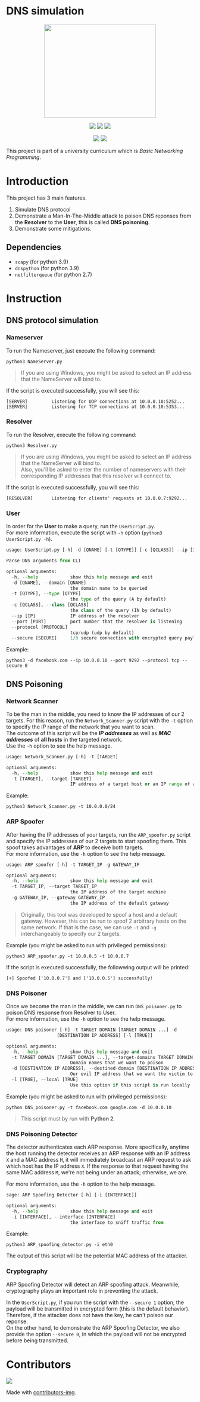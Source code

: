 # DNS simulation
<a href="https://www.uit.edu.vn/">
<p align="center">
  <img width="300" height="250" src="https://user-images.githubusercontent.com/44528004/122157620-5b2c2200-ce95-11eb-9b6c-8df62f5d282a.png">
</p>
</a>

<p align="center">
  <img src="https://github.com/datthinh1801/NT106.DNS-simulation/actions/workflows/python-dependencies.yml/badge.svg">
  <img src="https://github.com/datthinh1801/NT106.DNS-simulation/actions/workflows/flake8.yml/badge.svg">
  <img src="https://github.com/datthinh1801/NT106.DNS-simulation/actions/workflows/pytest.yml/badge.svg">
</p>
<p align="center">
  <img src="https://www.codefactor.io/repository/github/datthinh1801/nt106.dns-simulation/badge">
  <a href="https://www.codacy.com/gh/datthinh1801/NT106.DNS-simulation/dashboard?utm_source=github.com&amp;utm_medium=referral&amp;utm_content=datthinh1801/NT106.DNS-simulation&amp;utm_campaign=Badge_Grade"><img src="https://app.codacy.com/project/badge/Grade/3be6c6100d694b888dc5cfe1e9039f47"/></a>
 </p>

This project is part of a university curriculum which is *Basic Networking Programming*.  

# Introduction
This project has 3 main features.  
1. Simulate DNS protocol  
2. Demonstrate a Man-In-The-Middle attack to poison DNS reponses from the **Resolver** to the **User**, this is called **DNS poisoning**.
3. Demonstrate some mitigations.

## Dependencies
- `scapy` (for python 3.9)
- `dnspython` (for python 3.9)
- `netfilterqueue` (for python 2.7)

# Instruction
## DNS protocol simulation
### Nameserver
To run the Nameserver, just execute the following command:  
```
python3 NameServer.py
```  
> If you are using Windows, you might be asked to select an IP address that the NameServer will bind to.  

If the script is executed successfully, you will see this:  
```
[SERVER]         Listening for UDP connections at 10.0.0.10:5252...
[SERVER]         Listening for TCP connections at 10.0.0.10:5353...
```

### Resolver
To run the Resolver, execute the following command:
```
python3 Resolver.py
```  
> If you are using Windows, you might be asked to select an IP address that the NameServer will bind to.  
> Also, you'll be asked to enter the number of nameservers with their corresponding IP addresses that this resolver will connect to.  

If the script is executed successfully, you will see this:  
```
[RESOLVER]       Listening for clients' requests at 10.0.0.7:9292...
```

### User
In order for the **User** to make a query, run the `UserScript.py`.  
For more information, execute the script with `-h` option (`python3 UserScript.py -h`).  
```python
usage: UserScript.py [-h] -d [QNAME] [-t [QTYPE]] [-c [QCLASS]] --ip [IP] --port [PORT] [--protocol [PROTOCOL]] [--secure [SECURE]]

Parse DNS arguments from CLI

optional arguments:
  -h, --help            show this help message and exit
  -d [QNAME], --domain [QNAME]
                        the domain name to be queried
  -t [QTYPE], --type [QTYPE]
                        the type of the query (A by default)
  -c [QCLASS], --class [QCLASS]
                        the class of the query (IN by default)
  --ip [IP]             IP address of the resolver
  --port [PORT]         port number that the resolver is listening
  --protocol [PROTOCOL]
                        tcp/udp (udp by default)
  --secure [SECURE]     1/0 secure connection with encrypted query payload (encrypted by default)
```  

Example:  
```
python3 -d facebook.com --ip 10.0.0.10 --port 9292 --protocol tcp --secure 0
```

## DNS Poisoning
### Network Scanner
To be the man in the middle, you need to know the IP addresses of our 2 targets. For this reason, run the `Network_Scanner.py` script with the `-t` option to specify the IP range of the network that you want to scan.  
The outcome of this script will be the ***IP addresses*** as well as ***MAC addresses*** of **all hosts** in the targeted network.  
Use the `-h` option to see the help message.
```python
usage: Network_Scanner.py [-h] -t [TARGET]

optional arguments:
  -h, --help            show this help message and exit
  -t [TARGET], --target [TARGET]
                        IP address of a target host or an IP range of a target network
```  
Example:  
```
python3 Network_Scanner.py -t 10.0.0.0/24
```  

### ARP Spoofer
After having the IP addresses of your targets, run the `ARP_spoofer.py` script and specify the IP addresses of our 2 targets to start spoofing them. This spoof takes advantages of **ARP** to deceive both targets.  
For more information, use the `-h` option to see the help message.
```python
usage: ARP spoofer [-h] -t TARGET_IP -g GATEWAY_IP

optional arguments:
  -h, --help            show this help message and exit
  -t TARGET_IP, --target TARGET_IP
                        the IP address of the target machine
  -g GATEWAY_IP, --gateway GATEWAY_IP
                        the IP address of the default gateway
```  
> Originally, this tool was developed to spoof a host and a default gateway. However, this can be run to spoof 2 arbitrary hosts on the same network. If that is the case, we can use `-t` and `-g` interchangeably to specify our 2 targets.  

Example (you might be asked to run with privileged permissions):  
```
python3 ARP_spoofer.py -t 10.0.0.5 -t 10.0.0.7
```  

If the script is executed successfully, the followwing output will be printed:  
```
[+] Spoofed ['10.0.0.7'] and ['10.0.0.5'] successfully!
```

### DNS Poisoner
Once we become the man in the middle, we can run `DNS_poisoner.py` to poison DNS response from Resolver to User.  
For more information, use the `-h` option to see the help message.
```python
usage: DNS poisoner [-h] -t TARGET DOMAIN [TARGET DOMAIN ...] -d
                   [DESTINATION IP ADDRESS] [-l [TRUE]]

optional arguments:
  -h, --help            show this help message and exit
  -t TARGET DOMAIN [TARGET DOMAIN ...], --target-domains TARGET DOMAIN [TARGET DOMAIN ...]
                        Domain names that we want to poison
  -d [DESTINATION IP ADDRESS], --destined-domain [DESTINATION IP ADDRESS]
                        Our evil IP address that we want the victim to reach
  -l [TRUE], --local [TRUE]
                        Use this option if this script is run locally
```  

Example (you might be asked to run with privileged permissions):
```
python DNS_poisoner.py -t facebook.com google.com -d 10.0.0.10
```  
> This script must by run with **Python 2**.

### DNS Poisoning Detector
The detector authenticates each ARP response. More specifically, anytime the host running the detector receives an ARP response with an IP address `X` and a MAC address `M`, it will immediately broadcast an ARP request to ask which host has the IP address `X`. If the response to that request having the same MAC address `M`, we're not being under an attack; otherwise, we are.  

For more information, use the `-h` option to the help message.  
```python
sage: ARP Spoofing Detector [-h] [-i [INTERFACE]]

optional arguments:
  -h, --help            show this help message and exit
  -i [INTERFACE], --interface [INTERFACE]
                        the interface to sniff traffic from
```  

Example:  
```
python3 ARP_spoofing_detector.py -i eth0
```  

The output of this script will be the potential MAC address of the attacker.  

### Cryptography
ARP Spoofing Detector will detect an ARP spoofing attack. Meanwhile, cryptography plays an important role in preventing the attack.  

In the `UserScript.py`, if you run the script with the `--secure 1` option, the payload will be transmitted in encrypted form (this is the default behavior). Therefore, if the attacker does not have the key, he can't poison our reponse.  
On the other hand, to demonstrate the ARP Spoofing Detector, we also provide the option `--secure 0`, in which the payload will not be encrypted before being transmitted.

# Contributors
<a href="https://github.com/datthinh1801/NT106.DNS-simulation/graphs/contributors">
  <img src="https://contrib.rocks/image?repo=datthinh1801/NT106.DNS-simulation" />
</a>

Made with [contributors-img](https://contrib.rocks).
